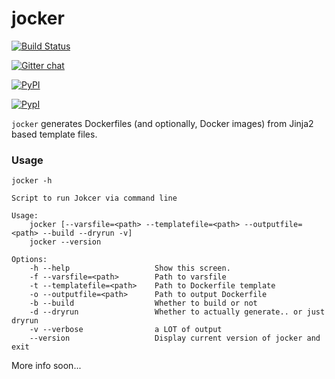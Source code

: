 jocker
=======

[![Build Status](https://travis-ci.org/nir0s/jocker.svg?branch=develop)](https://travis-ci.org/nir0s/jocker)

[![Gitter chat](https://badges.gitter.im/nir0s/jocker.png)](https://gitter.im/nir0s/jocker)

[![PyPI](http://img.shields.io/pypi/dm/jocker.svg)](http://img.shields.io/pypi/dm/jocker.svg)

[![PypI](http://img.shields.io/pypi/v/jocker.svg)](http://img.shields.io/pypi/v/jocker.svg)

`jocker` generates Dockerfiles (and optionally, Docker images) from Jinja2 based template files.

### Usage

```shell
jocker -h

Script to run Jokcer via command line

Usage:
    jocker [--varsfile=<path> --templatefile=<path> --outputfile=<path> --build --dryrun -v]
    jocker --version

Options:
    -h --help                   Show this screen.
    -f --varsfile=<path>        Path to varsfile
    -t --templatefile=<path>    Path to Dockerfile template
    -o --outputfile=<path>      Path to output Dockerfile
    -b --build                  Whether to build or not
    -d --dryrun                 Whether to actually generate.. or just dryrun
    -v --verbose                a LOT of output
    --version                   Display current version of jocker and exit
```

More info soon...